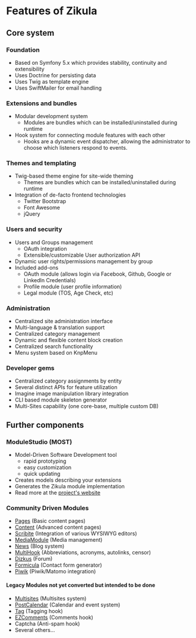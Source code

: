 # Features of Zikula

## Core system

### Foundation

- Based on Symfony 5.x which provides stability, continuity and extensibility
- Uses Doctrine for persisting data
- Uses Twig as template engine
- Uses SwiftMailer for email handling

### Extensions and bundles

- Modular development system
  - Modules are bundles which can be installed/uninstalled during runtime
- Hook system for connecting module features with each other
  - Hooks are a dynamic event dispatcher, allowing the administrator to choose which listeners respond to events.

### Themes and templating

- Twig-based theme engine for site-wide theming
  - Themes are bundles which can be installed/uninstalled during runtime
- Integration of de-facto frontend technologies
  - Twitter Bootstrap
  - Font Awesome
  - jQuery

### Users and security

- Users and Groups management
  - OAuth integration
  - Extensible/customizable User authorization API
- Dynamic user rights/permissions management by group
- Included add-ons
  - OAuth module (allows login via Facebook, Github, Google or LinkedIn Credentials)
  - Profile module (user profile information)
  - Legal module (TOS, Age Check, etc)

### Administration

- Centralized site administration interface
- Multi-language & translation support
- Centralized category management
- Dynamic and flexible content block creation
- Centralized search functionality
- Menu system based on KnpMenu

### Developer gems

- Centralized category assignments by entity
- Several distinct APIs for feature utilization
- Imagine image manipulation library integration
- CLI based module skeleton generator
- Multi-Sites capability (one core-base, multiple custom DB)

## Further components

### ModuleStudio (MOST)

- Model-Driven Software Development tool
  - rapid prototyping
  - easy customization
  - quick updating
- Creates models describing your extensions
- Generates the Zikula module implementation
- Read more at the [project's website](https://modulestudio.de/en)

### Community Driven Modules

- [Pages](https://github.com/zikula-modules/Pages) (Basic content pages)
- [Content](https://github.com/zikula-modules/Content) (Advanced content pages)
- [Scribite](https://github.com/zikula-modules/Scribite) (Integration of various WYSIWYG editors)
- [MediaModule](https://github.com/zikula-modules/MediaModule) (Media management)
- [News](https://github.com/Portugao/News) (Blog system)
- [MultiHook](https://github.com/zikula-modules/MultiHook) (Abbreviations, acronyms, autolinks, censor)
- [Dizkus](https://github.com/zikula-modules/DizkusModule) (Forum)
- [Formicula](https://github.com/zikula-ev/Formicula) (Contact form generator)
- [Piwik](https://github.com/Guite/Piwik) (Piwik/Matomo integration)

#### Legacy Modules not yet converted but intended to be done

- [Multisites](https://github.com/zikula-modules/Multisites) (Multisites system)
- [PostCalendar](https://github.com/craigh/PostCalendar) (Calendar and event system)
- [Tag](https://github.com/craigh/Tag) (Tagging hook)
- [EZComments](https://github.com/zikula-modules/EZComments) (Comments hook)
- Captcha (Anti-spam hook)
- Several others...
